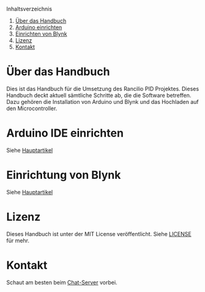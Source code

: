 Inhaltsverzeichnis

1. [Über das Handbuch](#über-das-handbuch)
1. [Arduino einrichten](arduino.md)
1. [Einrichten von Blynk](blynk.md)
1. [Lizenz](#lizenz)
1. [Kontakt](#kontakt)

# Über das Handbuch
Dies ist das Handbuch für die Umsetzung des Rancilio PID Projektes. Dieses Handbuch deckt aktuell sämtliche Schritte ab, die die Software betreffen. Dazu gehören die Installation von Arduino und Blynk und das Hochladen auf den Microcontroller.

# Arduino IDE einrichten
Siehe [Hauptartikel](arduino.md)

# Einrichtung von Blynk
Siehe [Hauptartikel](blynk.md)

# Lizenz
Dieses Handbuch ist unter der MIT License veröffentlicht. Siehe [LICENSE](./LICENSE) für mehr.

# Kontakt
Schaut am besten beim [Chat-Server](https://chat.rancilio-pid.de/) vorbei.


